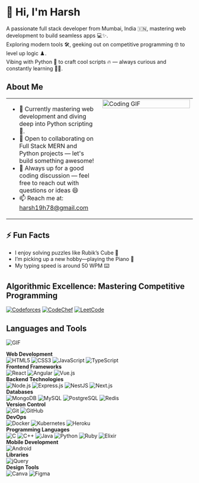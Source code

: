 # 👋 Hi, I'm Harsh

A passionate full stack developer from Mumbai, India 🇮🇳, mastering web development to build seamless apps 💻✨.  
Exploring modern tools 🛠️, geeking out on competitive programming 🤓 to level up logic ♟️.  
Vibing with Python 🐍 to craft cool scripts 🔥 — always curious and constantly learning 🧠🚀.

## About Me

<table>
  <tr>
    <td style="vertical-align: top; width: 50%;">
      <ul>
        <li>🌱 Currently mastering web development and diving deep into Python scripting 🐍.</li>
        <li>👯 Open to collaborating on Full Stack MERN and Python projects — let's build something awesome!</li>
        <li>💬 Always up for a good coding discussion — feel free to reach out with questions or ideas 😄</li>
        <li>📫 Reach me at: <a href="mailto:harsh19h78@gmail.com">harsh19h78@gmail.com</a></li>
      </ul>
    </td>
    <td style="vertical-align: top; width: 50%;">
      <img src="https://media.giphy.com/media/v1.Y2lkPTc5MGI3NjExdmxqNGswYXE1eDU3YnZkOHh2b3dmaDg4YmY3bXQzYjMwbm5wcmJzeiZlcD12MV9naWZzX3NlYXJjaCZjdD1n/5UMGAGbJwGfmuHHkZE/giphy.gif" width="100%" alt="Coding GIF">
    </td>
  </tr>
</table>



## ⚡ Fun Facts

- I enjoy solving puzzles like Rubik’s Cube 🎉
- I’m picking up a new hobby—playing the Piano 🎹
- My typing speed is around 50 WPM ⌨️

## Algorithmic Excellence: Mastering Competitive Programming  
[![Codeforces](https://img.shields.io/badge/Codeforces-Specialist-%231F8ACB?style-for-the-badge)](https://codeforces.com/profile/sarthak1221)  [![CodeChef](https://img.shields.io/badge/CodeChef-5_star-%2300B14F?style-for-the-badge)](https://www.codechef.com/users/har0102)  [![LeetCode](https://img.shields.io/badge/LeetCode-Profile-%23FFA116?style-for-the-badge)](https://leetcode.com/u/har0103/)

## Languages and Tools

![GIF](https://media.giphy.com/media/v1.Y2lkPTc5MGI3NjExZjFjNHdrZWpqZ3E5NXh6YXllZGVhcHFnZnQ2aTZqenZncDdiZW84ZSZlcD12MV9naWZzX3NlYXJjaCZjdD1n/sLlA3D82b344w/giphy.gif)

**Web Development**  
![HTML5](https://img.shields.io/badge/HTML5-%23E34F26.svg?style-for-the-badge&logo=html5&logoColor=white) ![CSS3](https://img.shields.io/badge/CSS3-%231572B6.svg?style-for-the-badge&logo=css3&logoColor=white) ![JavaScript](https://img.shields.io/badge/JavaScript-%23323330.svg?style-for-the-badge&logo=javascript&logoColor=%23F7DF1E) ![TypeScript](https://img.shields.io/badge/TypeScript-%23007ACC.svg?style-for-the-badge&logo=typescript&logoColor=white)  
**Frontend Frameworks**  
![React](https://img.shields.io/badge/React-%2320232a.svg?style-for-the-badge&logo=react&logoColor=%2361DAFB) ![Angular](https://img.shields.io/badge/Angular-%23DD0031.svg?style-for-the-badge&logo=angular&logoColor=white) ![Vue.js](https://img.shields.io/badge/Vue.js-%234FC08D.svg?style-for-the-badge&logo=vue.js&logoColor=white)  
**Backend Technologies**  
![Node.js](https://img.shields.io/badge/Node.js-%2343853D.svg?style-for-the-badge&logo=node.js&logoColor=white) ![Express.js](https://img.shields.io/badge/Express.js-%23000.svg?style-for-the-badge&logo=express&logoColor=white) ![NestJS](https://img.shields.io/badge/NestJS-%23E0234E.svg?style-for-the-badge&logo=nestjs&logoColor=white) ![Next.js](https://img.shields.io/badge/Next.js-%23000.svg?style-for-the-badge&logo=next.js&logoColor=white)  
**Databases**  
![MongoDB](https://img.shields.io/badge/MongoDB-%234ea94b.svg?style-for-the-badge&logo=mongodb&logoColor=white) ![MySQL](https://img.shields.io/badge/MySQL-%234479A1.svg?style-for-the-badge&logo=mysql&logoColor=white) ![PostgreSQL](https://img.shields.io/badge/PostgreSQL-%23336791.svg?style-for-the-badge&logo=postgresql&logoColor=white) ![Redis](https://img.shields.io/badge/Redis-%23DC382D.svg?style-for-the-badge&logo=redis&logoColor=white)  
**Version Control**  
![Git](https://img.shields.io/badge/Git-%23F05033.svg?style-for-the-badge&logo=git&logoColor=white) ![GitHub](https://img.shields.io/badge/GitHub-%23181717.svg?style-for-the-badge&logo=github&logoColor=white)  
**DevOps**  
![Docker](https://img.shields.io/badge/Docker-%2316A2D3.svg?style-for-the-badge&logo=docker&logoColor=white) ![Kubernetes](https://img.shields.io/badge/Kubernetes-%23326CE5.svg?style-for-the-badge&logo=kubernetes&logoColor=white) ![Heroku](https://img.shields.io/badge/Heroku-%23424B53.svg?style-for-the-badge&logo=heroku&logoColor=white)  
**Programming Languages**  
![C](https://img.shields.io/badge/C-%2300599C.svg?style-for-the-badge&logo=c&logoColor=white) ![C++](https://img.shields.io/badge/C++-%2300599C.svg?style-for-the-badge&logo=cplusplus&logoColor=white) ![Java](https://img.shields.io/badge/Java-%23ED8B00.svg?style-for-the-badge&logo=java&logoColor=white) ![Python](https://img.shields.io/badge/Python-%233776AB.svg?style-for-the-badge&logo=python&logoColor=white) ![Ruby](https://img.shields.io/badge/Ruby-%23CC342D.svg?style-for-the-badge&logo=ruby&logoColor=white) ![Elixir](https://img.shields.io/badge/Elixir-%234B275F.svg?style-for-the-badge&logo=elixir&logoColor=white)  
**Mobile Development**  
![Android](https://img.shields.io/badge/Android-%233DDC84.svg?style-for-the-badge&logo=android&logoColor=white)  
**Libraries**  
![jQuery](https://img.shields.io/badge/jQuery-%230769AD.svg?style-for-the-badge&logo=jquery&logoColor=white)  
**Design Tools**  
![Canva](https://img.shields.io/badge/Canva-%2300C4CC.svg?style-for-the-badge&logo=canva&logoColor=white) ![Figma](https://img.shields.io/badge/Figma-%23F24E1E.svg?style-for-the-badge&logo=figma&logoColor=white)  
